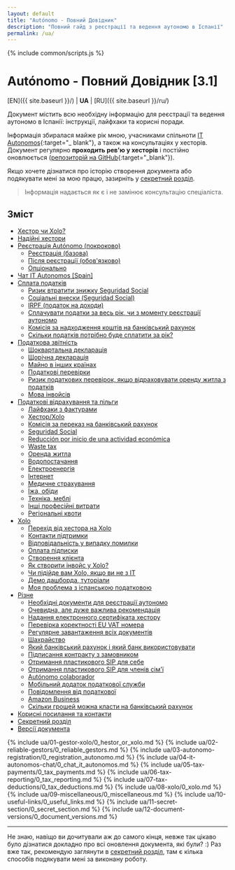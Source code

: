 ```yaml
---
layout: default
title: "Autónomo - Повний Довідник"
description: "Повний гайд з реєстрації та ведення аутономо в Іспанії"
permalink: /ua/
---
```


<style>
{% include common/common.css %}

.container-lg.px-3.my-5.markdown-body h1:first-of-type {
    display: none;
}
</style>

{% include common/scripts.js %}

# Autónomo - Повний Довідник [3.1]

[EN]({{ site.baseurl }}/) | **UA** | [RU]({{ site.baseurl }}/ru/)

Документ містить всю необхідну інформацію для реєстрації та ведення аутономо в Іспанії: інструкції, лайфхаки та корисні
поради.

Інформація збиралася майже рік мною, учасниками спільноти [IT Autonomos](https://bit.ly/it-autonomos-es){:target="_
blank"}, а також на консультаціях у хесторів. Документ регулярно **проходить рев'ю у хесторів** і постійно
оновлюється ([репозиторій на GitHub](https://bit.ly/it-autonomos-github){:target="_blank"}).

Якщо хочете дізнатися про історію створення документа або подякувати мені за мою працю, зазирніть
у [секретний розділ](#секретний-розділ).

> Інформація надається як є і не замінює консультацію спеціаліста.

## Зміст

- [Хестор чи Xolo?](#хестор-чи-xolo)
- [Надійні хестори](#надійні-хестори)
- [Реєстрація Autónomo (покроково)](#реєстрація-autónomo-покроково)
    - [Реєстрація (базова)](#реєстрація-базова)
    - [Після реєстрації (обов'язково)](#після-реєстрації-обовязково)
    - [Опціонально](#опціонально)
- [Чат IT Autonomos [Spain]](#чат-it-autonomos-spain)
- [Сплата податків](#сплата-податків)
    - [Ризик втратити знижку Seguridad Social](#ризик-втратити-знижку-seguridad-social)
    - [Соціальні внески (Seguridad Social)](#соціальні-внески-seguridad-social)
    - [IRPF (податок на доходи)](#irpf-податок-на-доходи)
    - [Сплачувати податки за весь рік, чи з моменту реєстрації аутономо](#сплачувати-податки-за-весь-рік-чи-з-моменту-реєстрації-аутономо)
    - [Комісія за надходження коштів на банківський рахунок](#комісія-за-надходження-коштів-на-банківський-рахунок)
    - [Скільки податків потрібно буде сплатити за рік?](#скільки-податків-потрібно-буде-сплатити-за-рік)
- [Податкова звітність](#податкова-звітність)
    - [Щоквартальна декларація](#щоквартальна-декларація)
    - [Щорічна декларація](#щорічна-декларація)
    - [Майно в інших країнах](#майно-в-інших-країнах)
    - [Податкові перевірки](#податкові-перевірки)
    - [Ризик податкових перевірок, якщо відраховувати оренду житла з податків](#ризик-податкових-перевірок-якщо-відраховувати-оренду-житла-з-податків)
    - [Мова інвойсів](#мова-інвойсів)
- [Податкові відрахування та пільги](#податкові-відрахування-та-пільги)
    - [Лайфхаки з фактурами](#лайфхаки-з-фактурами)
    - [Хестор/Xolo](#хесторxolo)
    - [Комісія за переказ на банківський рахунок](#комісія-за-переказ-на-банківський-рахунок)
    - [Seguridad Social](#seguridad-social)
    - [Reducción por inicio de una actividad económica](#reducción-por-inicio-de-una-actividad-económica)
    - [Waste tax](#waste-tax)
    - [Оренда житла](#оренда-житла)
    - [Водопостачання](#водопостачання)
    - [Електроенергія](#електроенергія)
    - [Інтернет](#інтернет)
    - [Медичне страхування](#медичне-страхування)
    - [Їжа, обіди](#їжа-обіди)
    - [Техніка, меблі](#техніка-меблі)
    - [Інші професійні витрати](#інші-професійні-витрати)
    - [Регіональні квоти](#регіональні-квоти)
- [Xolo](#xolo)
    - [Перехід від хестора на Xolo](#перехід-від-хестора-на-xolo)
    - [Контакти підтримки](#контакти-підтримки)
    - [Відповідальність у випадку помилки](#відповідальність-у-випадку-помилки)
    - [Оплата підписки](#оплата-підписки)
    - [Створення клієнта](#створення-клієнта)
    - [Як створити інвойс у Xolo?](#як-створити-інвойс-у-xolo)
    - [Чи підійде вам Xolo, якщо ви не з IT](#чи-підійде-вам-xolo-якщо-ви-не-з-it)
    - [Демо дашборда, туторіали](#демо-дашборда-туторіали)
    - [Моя проблема з іспанською податковою](#моя-проблема-з-іспанською-податковою)
- [Різне](#різне)
    - [Необхідні документи для реєстрації аутономо](#необхідні-документи-для-реєстрації-аутономо)
    - [Очевидна, але дуже важлива рекомендація](#очевидна-але-дуже-важлива-рекомендація)
    - [Надання електронного сертифіката хестору](#надання-електронного-сертифіката-хестору)
    - [Перевірка коректності EU VAT номера](#перевірка-коректності-eu-vat-номера)
    - [Регулярне завантаження всіх документів](#регулярне-завантаження-всіх-документів)
    - [Шахрайство](#шахрайство)
    - [Який банківський рахунок і який банк використовувати](#який-банківський-рахунок-і-який-банк-використовувати)
    - [Підписання контракту з замовником](#підписання-контракту-з-замовником)
    - [Отримання пластикового SIP для себе](#отримання-пластикового-sip-для-себе)
    - [Отримання пластикового SIP для членів сім'ї](#отримання-пластикового-sip-для-членів-сімї)
    - [Autónomo colaborador](#autónomo-colaborador)
    - [Мобільний додаток податкової служби](#мобільний-додаток-податкової-служби)
    - [Повідомлення від податкової](#повідомлення-від-податкової)
    - [Amazon Business](#amazon-business)
    - [Скільки грошей можна класти на банківський рахунок](#скільки-грошей-можна-класти-на-банківський-рахунок)
- [Корисні посилання та контакти](#корисні-посилання-та-контакти)
- [Секретний розділ](#секретний-розділ)
- [Версії документа](#версії-документа)

{% include ua/01-gestor-xolo/0_hestor_or_xolo.md %}
{% include ua/02-reliable-gestors/0_reliable_gestors.md %}
{% include ua/03-autonomo-registration/0_registration_autonomo.md %}
{% include ua/04-it-autonomos-chat/0_chat_it_autonomos.md %}
{% include ua/05-tax-payments/0_tax_payments.md %}
{% include ua/06-tax-reporting/0_tax_reporting.md %}
{% include ua/07-tax-deductions/0_tax_deductions.md %}
{% include ua/08-xolo/0_xolo.md %}
{% include ua/09-miscellaneous/0_miscellaneous.md %}
{% include ua/10-useful-links/0_useful_links.md %}
{% include ua/11-secret-section/0_secret_section.md %}
{% include ua/12-document-versions/0_document_versions.md %}

---

Не знаю, навіщо ви дочитували аж до самого кінця, невже так цікаво було дізнатися докладно про всі оновлення документа,
які були? :)
Раз вже так, рекомендую заглянути в [секретний розділ](#секретний-розділ), там є кілька способів подякувати мені за
виконану роботу.
